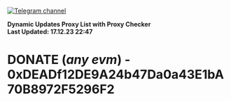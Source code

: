 [![Telegram channel](https://img.shields.io/endpoint?url=https://runkit.io/damiankrawczyk/telegram-badge/branches/master?url=https://t.me/n4z4v0d)](https://t.me/n4z4v0d) 

**Dynamic Updates Proxy List with Proxy Checker**  
**Last Updated: 17.12.23 22:47**

# DONATE (_any evm_) - 0xDEADf12DE9A24b47Da0a43E1bA70B8972F5296F2
